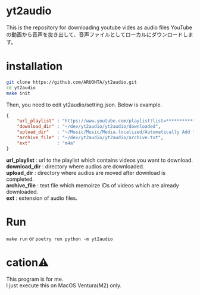 # yt2audio

This is the repository for downloading youtube vides as audio files
YouTubeの動画から音声を抜き出して、音声ファイルとしてローカルにダウンロードします。

# installation
```sh
git clone https://github.com/ARUOHTA/yt2audio.git
cd yt2audio
make init
```

Then, you need to edit yt2audio/setting.json. Below is example.
```json
{
    "url_playlist" : "https://www.youtube.com/playlist?list=**************************", 
    "download_dir" : "~/dev/yt2audio/yt2audio/downloaded", 
    "upload_dir"   : "~/Music/Music/Media.localized/Automatically Add to Music.localized/",
    "archive_file" : "~/dev/yt2audio/yt2audio/archive.txt", 
    "ext"          : "m4a"
}
```
**url_playlist** : url to the playlist which contains videos you want to download.  
**download_dir** : directory where audios are downloaded.  
**upload_dir**   : directory where audios are moved after download is completed.  
**archive_file** : text file which memoirze IDs of videos which are already downloaded.  
**ext**          : extension of audio files.  

# Run
`make run` or `poetry run python -m yt2audio`  

# cation⚠
This program is for me.  
I just execute this on MacOS Ventura(M2) only.  
